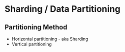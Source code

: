 # Sharding / Data Partitioning

## Partitioning Method

* Horizontal partitioning - aka Sharding
* Vertical partitioning